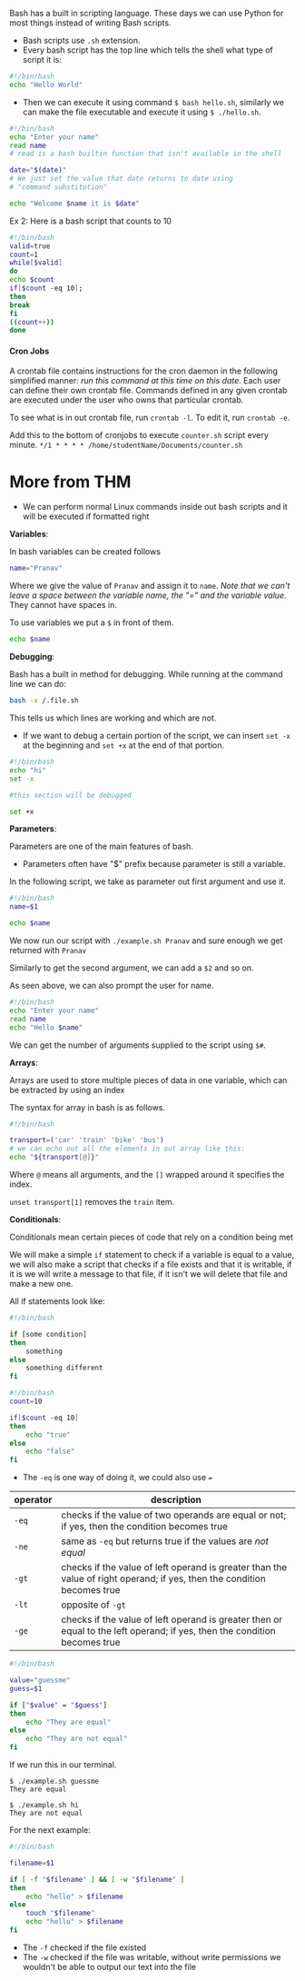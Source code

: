 Bash has a built in scripting language. These days we can use Python for most things instead of writing Bash scripts.

- Bash scripts use `.sh` extension.
- Every bash script has the top line which tells the shell what type of script it is:
```bash
#!/bin/bash
echo "Hello World"
```
- Then we can execute it using command `$ bash hello.sh`, similarly we can make the file executable and execute it using `$ ./hello.sh`.

```bash
#!/bin/bash
echo "Enter your name"
read name
# read is a bash builtin function that isn't available in the shell

date="$(date)"
# We just set the value that date returns to date using
# "command substitution"

echo "Welcome $name it is $date"
```

Ex 2: Here is a bash script that counts to 10

```bash
#!/bin/bash
valid=true
count=1
while[$valid]
do
echo $count
if[$count -eq 10];
then
break
fi
((count++))
done
```

#### Cron Jobs

A crontab file contains instructions for the cron daemon in the following simplified manner: *run this command at this time on this date*. Each user can define their own crontab file. Commands defined in any given crontab are executed under the user who owns that particular crontab.

To see what is in out crontab file, run `crontab -l`. To edit it, run `crontab -e`.

Add this to the bottom of cronjobs to execute `counter.sh` script every minute.
`*/1 * * * * /home/studentName/Documents/counter.sh`

# More from THM

- We can perform normal Linux commands inside out bash scripts and it will be executed if formatted right

**Variables**:

In bash variables can be created follows
```bash
name="Pranav"
```
Where we give the value of `Pranav` and assign it to `name`.
*Note that we can't leave a space between the variable name, the "=" and the variable value*. They cannot have spaces in.

To use variables we put a `$` in front of them. 
```bash
echo $name
```

**Debugging**:

Bash has a built in method for debugging.
While running at the command line we can do:
```bash
bash -x /.file.sh
```
This tells us which lines are working and which are not.

- If we want to debug a certain portion of the script, we can insert `set -x` at the beginning and `set +x` at the end of that portion.
```bash
#!/bin/bash
echo "hi"
set -x

#this section will be debugged

set +x
```

**Parameters**:

Parameters are one of the main features of bash.
- Parameters often have "$" prefix because parameter is still a variable.

In the following script, we take as parameter out first argument and use it.

```bash
#!/bin/bash
name=$1

echo $name
```

We now run our script with `./example.sh Pranav` and sure enough we get returned with `Pranav`

Similarly to get the second argument, we can add a `$2` and so on.

As seen above, we can also prompt the user for name.

```bash
#!/bin/bash
echo "Enter your name"
read name
echo "Hello $name"
```

We can get the number of arguments supplied to the script using `$#`.

**Arrays**:

Arrays are used to store multiple pieces of data in one variable, which can be extracted by using an index

The syntax for array in bash is as follows.
```bash
#!/bin/bash

transport=('car' 'train' 'bike' 'bus')
# we can echo out all the elements in out array like this:
echo "${transport[@]}"
```
Where `@` means all arguments, and the `[]` wrapped around it specifies the index. 

`unset transport[1]` removes the `train` item.

**Conditionals**:

Conditionals mean certain pieces of code that rely on a condition being met

We will make a simple `if` statement to check if a variable is equal to a value, we will also make a script that checks if a file exists and that it is writable, if it is we will write a message to that file, if it isn't we will delete that file and make a new one.

All if statements look like:

```bash
#!/bin/bash

if [some condition]
then
	something
else 
	something different
fi
```

```bash
#!/bin/bash
count=10

if[$count -eq 10]
then
	echo "true"
else
	echo "false"
fi
```

- The `-eq` is one way of doing it, we could also use `=`

 operator | description 
---|---
`-eq` | checks if the value of two operands are equal or not; if yes, then the condition becomes true
`-ne` | same as `-eq` but returns true if the values are *not equal*
`-gt` | checks if the value of left operand is greater than the value of right operand; if yes, then the condition becomes true
`-lt` | opposite of `-gt`
`-ge` | checks if the value of left operand is greater then or equal to the left operand; if yes, then the condition becomes true

```bash
#!/bin/bash

value="guessme"
guess=$1

if ["$value" = "$guess"]
then
	echo "They are equal"
else
	echo "They are not equal"
fi
```

If we run this in our terminal.

```
$ ./example.sh guessme
They are equal

$ ./example.sh hi
They are not equal
```

For the next example:

```bash
#!/bin/bash

filename=$1

if [ -f "$filename" ] && [ -w "$filename" ]
then
	echo "hello" > $filename
else
	touch "$filename"
	echo "hello" > $filename
fi
```

- The `-f` checked if the file existed
- The `-w` checked if the file was writable, without write permissions we wouldn't be able to output our text into the file

